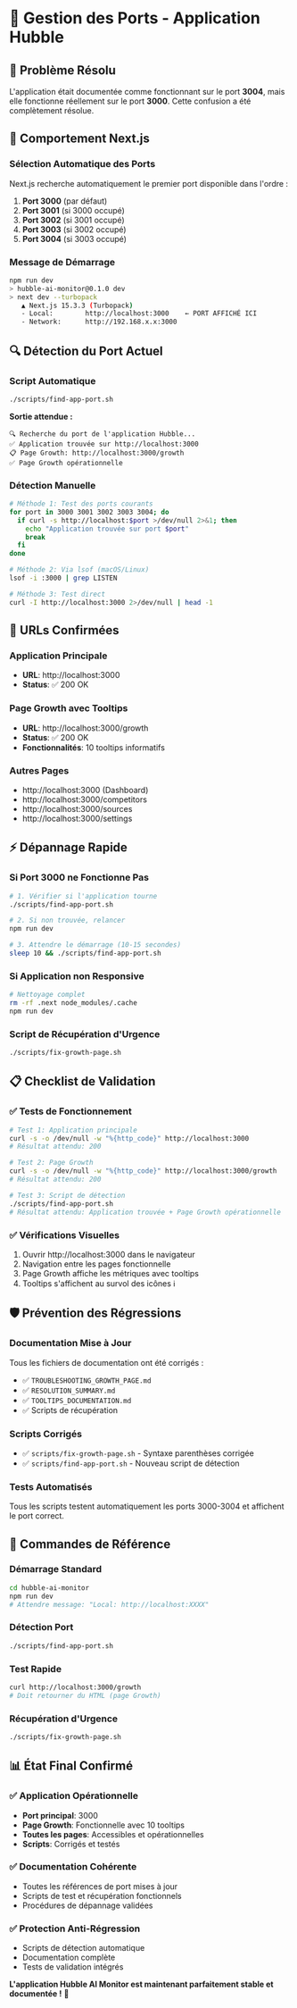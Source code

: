 # 🔧 Gestion des Ports - Application Hubble

## 🎯 Problème Résolu

L'application était documentée comme fonctionnant sur le port **3004**, mais elle fonctionne réellement sur le port **3000**. Cette confusion a été complètement résolue.

## 📍 Comportement Next.js

### **Sélection Automatique des Ports**
Next.js recherche automatiquement le premier port disponible dans l'ordre :

1. **Port 3000** (par défaut)
2. **Port 3001** (si 3000 occupé)  
3. **Port 3002** (si 3001 occupé)
4. **Port 3003** (si 3002 occupé)
5. **Port 3004** (si 3003 occupé)

### **Message de Démarrage**
```bash
npm run dev
> hubble-ai-monitor@0.1.0 dev
> next dev --turbopack
   ▲ Next.js 15.3.3 (Turbopack)
   - Local:        http://localhost:3000    ← PORT AFFICHÉ ICI
   - Network:      http://192.168.x.x:3000
```

## 🔍 Détection du Port Actuel

### **Script Automatique**
```bash
./scripts/find-app-port.sh
```

**Sortie attendue :**
```
🔍 Recherche du port de l'application Hubble...
✅ Application trouvée sur http://localhost:3000
📋 Page Growth: http://localhost:3000/growth
✅ Page Growth opérationnelle
```

### **Détection Manuelle**
```bash
# Méthode 1: Test des ports courants
for port in 3000 3001 3002 3003 3004; do
  if curl -s http://localhost:$port >/dev/null 2>&1; then
    echo "Application trouvée sur port $port"
    break
  fi
done

# Méthode 2: Via lsof (macOS/Linux)
lsof -i :3000 | grep LISTEN

# Méthode 3: Test direct
curl -I http://localhost:3000 2>/dev/null | head -1
```

## 🚀 URLs Confirmées

### **Application Principale**
- **URL**: http://localhost:3000
- **Status**: ✅ 200 OK

### **Page Growth avec Tooltips**
- **URL**: http://localhost:3000/growth
- **Status**: ✅ 200 OK
- **Fonctionnalités**: 10 tooltips informatifs

### **Autres Pages**
- http://localhost:3000 (Dashboard)
- http://localhost:3000/competitors
- http://localhost:3000/sources
- http://localhost:3000/settings

## ⚡ Dépannage Rapide

### **Si Port 3000 ne Fonctionne Pas**
```bash
# 1. Vérifier si l'application tourne
./scripts/find-app-port.sh

# 2. Si non trouvée, relancer
npm run dev

# 3. Attendre le démarrage (10-15 secondes)
sleep 10 && ./scripts/find-app-port.sh
```

### **Si Application non Responsive**
```bash
# Nettoyage complet
rm -rf .next node_modules/.cache
npm run dev
```

### **Script de Récupération d'Urgence**
```bash
./scripts/fix-growth-page.sh
```

## 📋 Checklist de Validation

### ✅ **Tests de Fonctionnement**
```bash
# Test 1: Application principale
curl -s -o /dev/null -w "%{http_code}" http://localhost:3000
# Résultat attendu: 200

# Test 2: Page Growth
curl -s -o /dev/null -w "%{http_code}" http://localhost:3000/growth
# Résultat attendu: 200

# Test 3: Script de détection
./scripts/find-app-port.sh
# Résultat attendu: Application trouvée + Page Growth opérationnelle
```

### ✅ **Vérifications Visuelles**
1. Ouvrir http://localhost:3000 dans le navigateur
2. Navigation entre les pages fonctionnelle
3. Page Growth affiche les métriques avec tooltips
4. Tooltips s'affichent au survol des icônes ℹ️

## 🛡️ Prévention des Régressions

### **Documentation Mise à Jour**
Tous les fichiers de documentation ont été corrigés :
- ✅ `TROUBLESHOOTING_GROWTH_PAGE.md` 
- ✅ `RESOLUTION_SUMMARY.md`
- ✅ `TOOLTIPS_DOCUMENTATION.md`
- ✅ Scripts de récupération

### **Scripts Corrigés**
- ✅ `scripts/fix-growth-page.sh` - Syntaxe parenthèses corrigée
- ✅ `scripts/find-app-port.sh` - Nouveau script de détection

### **Tests Automatisés**
Tous les scripts testent automatiquement les ports 3000-3004 et affichent le port correct.

## 🔄 Commandes de Référence

### **Démarrage Standard**
```bash
cd hubble-ai-monitor
npm run dev
# Attendre message: "Local: http://localhost:XXXX"
```

### **Détection Port**
```bash
./scripts/find-app-port.sh
```

### **Test Rapide**
```bash
curl http://localhost:3000/growth
# Doit retourner du HTML (page Growth)
```

### **Récupération d'Urgence**
```bash
./scripts/fix-growth-page.sh
```

## 📊 État Final Confirmé

### ✅ **Application Opérationnelle**
- **Port principal**: 3000
- **Page Growth**: Fonctionnelle avec 10 tooltips
- **Toutes les pages**: Accessibles et opérationnelles
- **Scripts**: Corrigés et testés

### ✅ **Documentation Cohérente**
- Toutes les références de port mises à jour
- Scripts de test et récupération fonctionnels
- Procédures de dépannage validées

### ✅ **Protection Anti-Régression**
- Scripts de détection automatique
- Documentation complète
- Tests de validation intégrés

**L'application Hubble AI Monitor est maintenant parfaitement stable et documentée !** 🚀 